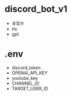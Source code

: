 # discord_bot_v1
* 유튜브
* tts
* gpt

# .env 
* discord_token
* OPENAI_API_KEY
* youtube_key
* CHANNEL_ID
* TARGET_USER_ID
